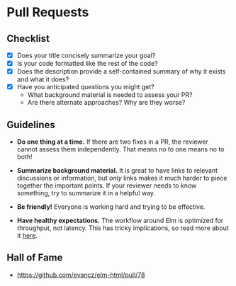 
# Pull Requests


## Checklist

  * [x] Does your title concisely summarize your goal?
  * [x] Is your code formatted like the rest of the code?
  * [x] Does the description provide a self-contained summary of why it exists and what it does?
  * [x] Have you anticipated questions you might get?
  	  - What background material is needed to assess your PR?
  	  - Are there alternate approaches? Why are they worse?


## Guidelines

  - **Do one thing at a time.** If there are two fixes in a PR, the reviewer cannot assess them independently. That means no to one means no to both!

  - **Summarize background material.** It is great to have links to relevant discussions or information, but *only* links makes it much harder to piece together the important points. If your reviewer needs to know something, try to summarize it in a helpful way.

  - **Be friendly!** Everyone is working hard and trying to be effective.

  - **Have healthy expectations.** The workflow around Elm is optimized for throughput, not latency. This has tricky implications, so read more about it [here][].

[here]: expectations.md


## Hall of Fame

  - https://github.com/evancz/elm-html/pull/78
